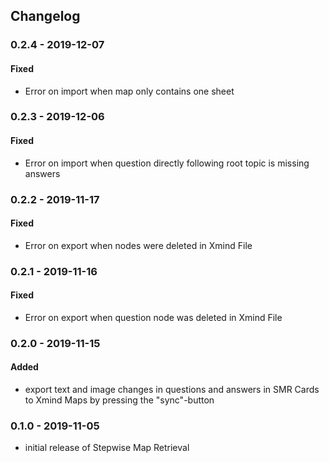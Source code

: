 ## Changelog
### 0.2.4 - 2019-12-07
#### Fixed
- Error on import when map only contains one sheet
### 0.2.3 - 2019-12-06
#### Fixed
- Error on import when question directly following root topic is missing answers
### 0.2.2 - 2019-11-17
#### Fixed
- Error on export when nodes were deleted in Xmind File
### 0.2.1 - 2019-11-16
#### Fixed
- Error on export when question node was deleted in Xmind File
### 0.2.0 - 2019-11-15
#### Added
- export text and image changes in questions and answers in SMR Cards to Xmind Maps by pressing the "sync"-button
### 0.1.0 - 2019-11-05
- initial release of Stepwise Map Retrieval